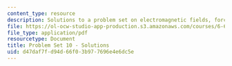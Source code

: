 ```yaml
---
content_type: resource
description: Solutions to a problem set on electromagnetic fields, forces, and motion.
file: https://ol-ocw-studio-app-production.s3.amazonaws.com/courses/6-641-electromagnetic-fields-forces-and-motion-spring-2005/d47daf7fd94d66f03b977696e4e6dc5e_05_ps10_sol.pdf
file_type: application/pdf
resourcetype: Document
title: Problem Set 10 - Solutions
uid: d47daf7f-d94d-66f0-3b97-7696e4e6dc5e
---
```

